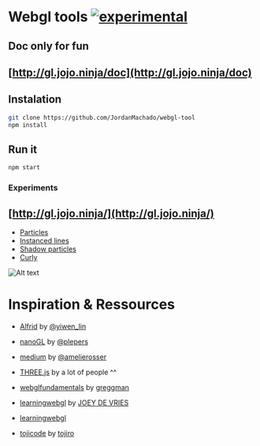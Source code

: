 # Webgl tools [![experimental](http://badges.github.io/stability-badges/dist/experimental.svg)](http://github.com/badges/stability-badges)

## Doc only for fun

## [http://gl.jojo.ninja/doc](http://gl.jojo.ninja/doc)

## Instalation
```bash
git clone https://github.com/JordanMachado/webgl-tool
npm install
```

## Run it
```bash
npm start
```

### Experiments

## [http://gl.jojo.ninja/](http://gl.jojo.ninja/)

* [Particles](http://gl.jojo.ninja/experiments/particles/)
* [Instanced lines](http://gl.jojo.ninja/experiments/instanced-lines/)
* [Shadow particles](http://gl.jojo.ninja/experiments/shadow-particles/)
* [Curly](http://gl.jojo.ninja/experiments/curly/)


![Alt text](http://gl.jojo.ninja/demo.png "demos")



# Inspiration & Ressources

*  [Alfrid](https://github.com/yiwenl/Alfrid) by [@yiwen_lin](https://twitter.com/yiwen_lin?lang=en)

*  [nanoGL](https://github.com/plepers/nanogl) by [@plepers](https://github.com/plepers)

*  [medium](https://github.com/amelierosser/medium) by [@amelierosser](https://twitter.com/ixviii_io?lang=en)

*  [THREE.js](https://github.com/mrdoob/three.js/) by a lot of people ^^

* [webglfundamentals](https://webglfundamentals.org/) by [greggman](https://github.com/greggman)

* [learningwebgl](https://learnopengl.com/) by [JOEY DE VRIES](https://joeydevries.com/#home)

* [learningwebgl](http://learningwebgl.com/blog/?page_id=1217)

* [tojicode]( https://blog.tojicode.com/) by [tojiro](https://twitter.com/Tojiro?lang=fr)
